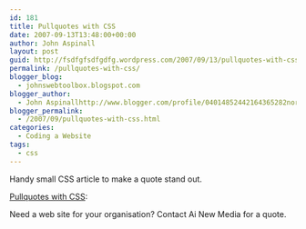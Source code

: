 ```yaml
---
id: 181
title: Pullquotes with CSS
date: 2007-09-13T13:48:00+00:00
author: John Aspinall
layout: post
guid: http://fsdfgfsdfgdfg.wordpress.com/2007/09/13/pullquotes-with-css/
permalink: /pullquotes-with-css/
blogger_blog:
  - johnswebtoolbox.blogspot.com
blogger_author:
  - John Aspinallhttp://www.blogger.com/profile/04014852442164365282noreply@blogger.com
blogger_permalink:
  - /2007/09/pullquotes-with-css.html
categories:
  - Coding a Website
tags:
  - css
---
```

Handy small CSS article to make a quote stand out.

[Pullquotes with CSS](http://www.sitepoint.com/test/pullquote.htm): 

<div class="blogger-post-footer">
  Need a web site for your organisation? Contact Ai New Media for a quote.
</div>